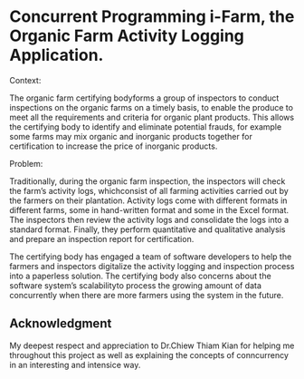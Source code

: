 # Concurrent Programming i-Farm, the Organic Farm Activity Logging Application.

Context:

The organic farm certifying bodyforms a group of inspectors to conduct inspections on the organic farms on a timely basis, to enable the produce to meet all the requirements and criteria for organic plant  products.  This  allows  the  certifying  body  to  identify  and  eliminate  potential  frauds,  for example some farms may mix organic and inorganic products together for certification to increase the price of inorganic products. 


Problem:

Traditionally, during the organic farm inspection, the inspectors will check the farm’s activity logs, whichconsist of all farming activities carried out by the farmers on their plantation. Activity logs come with different formats in different farms, some in hand-written format and some in the Excel format. The inspectors then review the activity logs and consolidate the logs into a standard format. Finally,  they  perform  quantitative  and  qualitative  analysis  and  prepare  an  inspection  report  for certification.

The certifying body has engaged a team of software developers to help the farmers and inspectors digitalize the activity logging and inspection process into a paperless solution. The certifying body also  concerns  about  the  software system’s scalabilityto  process  the  growing  amount  of  data concurrently when there are more farmers using the system in the future. 

## Acknowledgment

My deepest respect and appreciation to Dr.Chiew Thiam Kian for helping me throughout this project as well as explaining the concepts of conncurrency in an interesting and intensice way.
